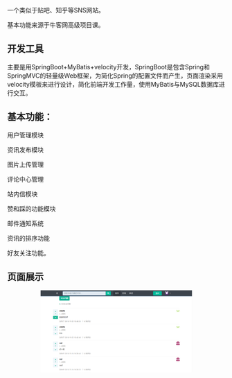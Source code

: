 一个类似于贴吧、知乎等SNS网站。

基本功能来源于牛客网高级项目课。

## 开发工具 ##
主要是用SpringBoot+MyBatis+velocity开发，SpringBoot是包含Spring和SpringMVC的轻量级Web框架，为简化Spring的配置文件而产生，页面渲染采用velocity模板来进行设计，简化前端开发工作量，使用MyBatis与MySQL数据库进行交互。

## 基本功能： ##

用户管理模块

资讯发布模块

图片上传管理

评论中心管理

站内信模块

赞和踩的功能模块

邮件通知系统

资讯的排序功能

好友关注功能。

## 页面展示 ##

<div align="center"> <img src="news.png" width="350"/> </div><br>